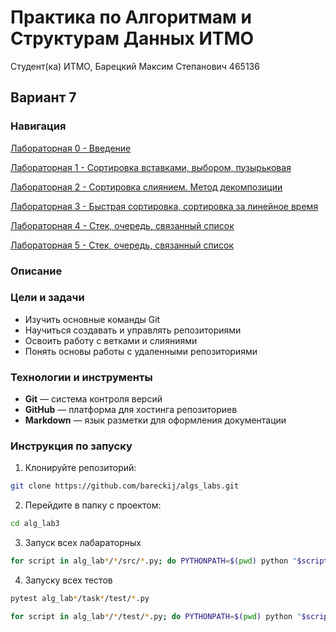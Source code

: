 # Практика по Алгоритмам и Cтруктурам Данных ИТМО 

Студент(ка) ИТМО,  Барецкий Максим Степанович 465136 
## Вариант 7

### Навигация

[Лабораторная 0 - Введение](https://github.com/bareckij/algs_labs/tree/main/alg_lab0)

[Лабораторная 1 - Сортировка вставками, выбором, пузырьковая](https://github.com/bareckij/algs_labs/tree/main/alg_lab1)

[Лабораторная 2 - Сортировка слиянием. Метод декомпозиции](https://github.com/bareckij/algs_labs/tree/main/alg_lab2)

[Лабораторная 3 - Быстрая сортировка, сортировка за линейное время](https://github.com/bareckij/algs_labs/tree/main/alg_lab3)

[Лабораторная 4 - Стек, очередь, связанный список](https://github.com/bareckij/algs_labs/tree/main/alg_lab4)

[Лабораторная 5 - Стек, очередь, связанный список](https://github.com/bareckij/algs_labs/tree/main/alg_lab5)


### Описание 

### Цели и задачи

- Изучить основные команды Git
- Научиться создавать и управлять репозиториями
- Освоить работу с ветками и слияниями
- Понять основы работы с удаленными репозиториями

### Технологии и инструменты

- **Git** — система контроля версий
- **GitHub** — платформа для хостинга репозиториев
- **Markdown** — язык разметки для оформления документации

### Инструкция по запуску

1. Клонируйте репозиторий:
```bash
git clone https://github.com/bareckij/algs_labs.git
```

2. Перейдите в папку с проектом:
```bash
cd alg_lab3
```

3. Запуск всех лабараторных
```bash
for script in alg_lab*/*/src/*.py; do PYTHONPATH=$(pwd) python "$script"; done
```

4. Запуску всех тестов
```bash
pytest alg_lab*/task*/test/*.py

for script in alg_lab*/*/test/*.py; do PYTHONPATH=$(pwd) python "$script"; done
```

